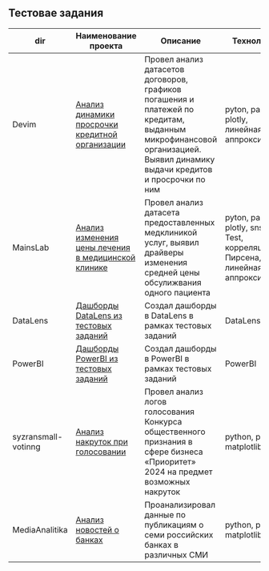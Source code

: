 ## Тестовае задания

| dir| Наименование проекта | Описание | Технологии |
| -- | -------------------- | -------- | ---------- |
| Devim   | [Анализ динамики просрочки кредитной организации](https://github.com/delffine/Pet-projects/tree/main/test_tasks/devim) | Провел анализ датасетов договоров, графиков погашения и платежей по кредитам, выданным микрофинансовой организацией. Выявил динамику выдачи кредитов и просрочки по ним | pyton, pandas, plotly, линейная аппроксимация |
| MainsLab   | [Анализ изменения цены лечения в медицинской клинике](https://github.com/delffine/Pet-projects/tree/main/test_tasks/MainsLab) | Провел анализ датасета предоставленных медклиникой услуг, выявил драйверы изменения средней цены обсулижвания одного пациента | pyton, pandas, plotly, sns, T-Test, корреляция Пирсена, линейная аппроксимация |
| DataLens   | [Дашборды DataLens из тестовых заданий](https://github.com/delffine/Pet-projects/tree/main/test_tasks/DataLens) | Создал дашборды в DataLens в рамках тестовых заданий |DataLens  |
| PowerBI   | [Дашборды PowerBI из тестовых заданий](https://github.com/delffine/Pet-projects/tree/main/test_tasks/PowerBI) | Создал дашборды в PowerBI в рамках тестовых заданий | PowerBI  |
| syzransmall-votinng   | [Анализ накруток при голосовании](https://github.com/delffine/Pet-projects/tree/main/test_tasks/syzransmall-votinng) | Провел анализ логов голосования Конкурса общественного признания в сфере бизнеса «Приоритет» 2024 на предмет возможных накруток | python, pandas, matplotlib |
| MediaAnalitika   | [Анализ новостей о банках](https://github.com/delffine/Pet-projects/tree/main/test_tasks/MediaAnalitika) | Проанализировал данные по публикациям о семи российских банках в различных СМИ | python, pandas, matplotlib |
